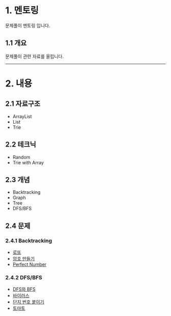 # 1. 멘토링
문제풀이 멘토링 입니다.
## 1.1 개요
문제풀이 관련 자료를 올립니다.

****
# 2. 내용
## 2.1 자료구조
 - ArrayList
 - List
 - Trie
## 2.2 테크닉
 - Random
 - Trie with Array
## 2.3 개념
 - Backtracking
 - Graph
 - Tree
 - DFS/BFS
## 2.4 문제
### 2.4.1 Backtracking
 - [로또](https://www.acmicpc.net/problem/6603)
 - [암호 만들기](https://www.acmicpc.net/problem/1759)
 - [Perfect Number](http://codeforces.com/contest/919/problem/B)
### 2.4.2 DFS/BFS
 - [DFS와 BFS](https://www.acmicpc.net/problem/1260)
 - [바이러스](https://www.acmicpc.net/problem/2606)
 - [단지 번호 붙이기](https://www.acmicpc.net/problem/2667)
 - [토마토](https://www.acmicpc.net/problem/7576)
